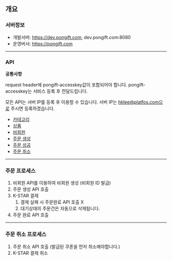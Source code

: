 ## 개요

### 서버정보

- 개발서버: https://dev.pongift.com, dev.pongift.com:8080
- 운영버서: https://pongift.com

- - -

### API

**공통사항**

request header에 pongift-accesskey값이 포함되어야 합니다.
pongift-accesskey는 서비스 등록 후 전달드립니다.

모든 API는 서버 IP를 등록 후 이용할 수 있습니다.
서버 IP는 hklee@platfos.com으로 주시면 등록하겠습니다.

- [카테고리](https://github.com/platfos01/api-document/blob/master/%EC%B9%B4%ED%85%8C%EA%B3%A0%EB%A6%AC.md)
- [상품](https://github.com/platfos01/api-document/blob/master/%EC%83%81%ED%92%88.md)
- [비회원](https://github.com/platfos01/api-document/blob/master/%EB%B9%84%ED%9A%8C%EC%9B%90.md)
- [주문 생성](https://github.com/platfos01/api-document/blob/master/%EC%A3%BC%EB%AC%B8%20%EC%83%9D%EC%84%B1.md)
- [주문 성공](https://github.com/platfos01/api-document/blob/master/%EC%A3%BC%EB%AC%B8%20%EC%84%B1%EA%B3%B5.md)
- [주문 취소](https://github.com/platfos01/api-document/blob/master/%EC%A3%BC%EB%AC%B8%20%EC%B7%A8%EC%86%8C.md)

- - -

### 주문 프로세스

1. 비회원 API를 이용하여 비회원 생성 (비회원 ID 발급)
2. 주문 생성 API 호출
3. K-STAR 결제
	1. 결제 실패 시 주문완료 API 호출 X
	2. 대기상태의 주문건은 자동으로 삭제됩니다.
4. 주문 완료 API 호출

- - -

### 주문 취소 프로세스

1. 주문 취소 API 호출 (발급된 쿠폰을 먼저 취소해야합니다.)
2. K-STAR 결제 취소